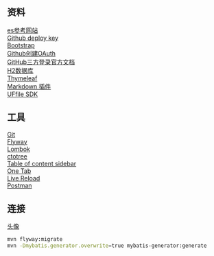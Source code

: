## 资料
[es参考网站](https://elasticsearch.cn/explore)    
[Github deploy key](https://developer.github.com/v3/guides/managing-deploy-keys/#deploy-keys)    
[Bootstrap](https://v3.bootcss.com/getting-started/)    
[Github创建OAuth](https://developer.github.com/apps/building-oauth-apps/creating-an-oauth-app/)  
[GitHub三方登录官方文档](https://developer.github.com/apps/building-oauth-apps/authorizing-oauth-apps/)  
[H2数据库](http://www.h2database.com/html/main.html)     
[Thymeleaf](https://www.thymeleaf.org/doc/tutorials/3.0/usingthymeleaf.html#setting-attribute-values)    
[Markdown 插件](http://editor.md.ipandao.com/)   
[UFfile SDK](https://github.com/ucloud/ufile-sdk-java)  

## 工具
[Git](https://git-scm.com/download)     
[Flyway](https://flywaydb.org/getstarted/firststeps/maven)  
[Lombok](https://www.projectlombok.org)    
[ctotree](https://www.octotree.io/)   
[Table of content sidebar](https://chrome.google.com/webstore/detail/table-of-contents-sidebar/ohohkfheangmbedkgechjkmbepeikkej)    
[One Tab](https://chrome.google.com/webstore/detail/chphlpgkkbolifaimnlloiipkdnihall)    
[Live Reload](https://chrome.google.com/webstore/detail/livereload/jnihajbhpnppcggbcgedagnkighmdlei/related)  
[Postman](https://chrome.google.com/webstore/detail/coohjcphdfgbiolnekdpbcijmhambjff)

## 连接
[头像](https://api.github.com/users/fangqing)
```bash
mvn flyway:migrate
mvn -Dmybatis.generator.overwrite=true mybatis-generator:generate
```

